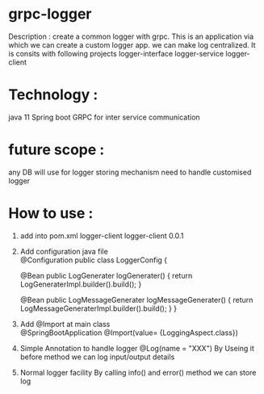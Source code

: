 # grpc-logger
Description : create a common logger with grpc. This is an application via which we can create a custom logger app. we can make log centralized. It is consits with 
following projects
logger-interface 
logger-service
logger-client

# Technology :
java 11
Spring boot
GRPC for inter service communication

# future scope :
any DB will use for logger storing mechanism 
need to handle customised logger 

# How to use :

1. add into pom.xml
    <dependency>
	<groupId>logger-client</groupId>
	<artifactId>logger-client</artifactId>
	<version>0.0.1</version>
</dependency>

2. Add configuration java file     
@Configuration
public class LoggerConfig {

	@Bean
	public LogGenerater logGenerater() {
	    return LogGeneraterImpl.builder().build();
	}
	
	@Bean
	public LogMessageGenerater logMessageGenerater() {
	    return LogMessageGeneraterImpl.builder().build();
	}
}

3. Add @Import at main class  
  @SpringBootApplication
  @Import(value= {LoggingAspect.class})
  
4. Simple Annotation to handle logger
    @Log(name = "XXX")  By Useing it before method we can log input/output details
6. Normal logger facility
   By calling info() and error() method we can store log 
   
